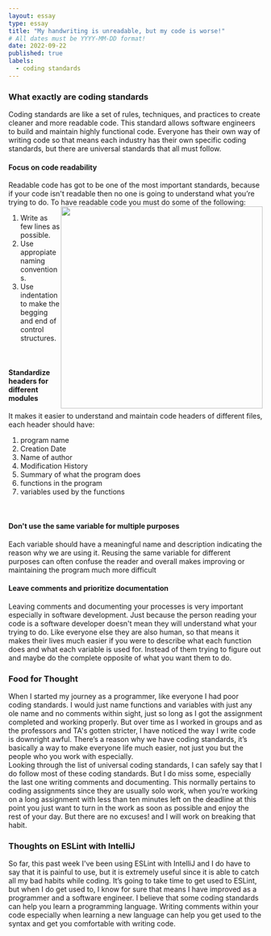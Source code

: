 ```yaml
---
layout: essay
type: essay
title: "My handwriting is unreadable, but my code is worse!"
# All dates must be YYYY-MM-DD format!
date: 2022-09-22
published: true
labels:
  - coding standards
--- 
```

<h3> What exactly are coding standards </h3>
Coding standards are like a set of rules, techniques, and practices to create cleaner and more readable code. This standard allows software engineers to build and maintain highly functional code. Everyone has their own way of writing code so that means each industry has their own specific coding standards, but there are universal standards that all must follow.


<h4> Focus on code readability </h4>
Readable code has got to be one of the most important standards, because if your code isn't readable then no one is going to understand what you’re trying to do. To have readable code you must do some of the following:
<br>
<img src= "https://i.redd.it/x8uo12u4wa351.jpg" class="img-thumbnail" width="400px" style="float:right">
<ol>
    <li> Write as few lines as possible. </li>
    <li> Use appropiate naming conventions. </li>
    <li> Use indentation to make the begging and end of control structures. </li>
</ol>

<br>
<h4> Standardize headers for different modules </h4>
It makes it easier to understand and maintain code headers of different files, each header should have:
<br>
<ol>
    <li>program name</li>
    <li>Creation Date</li>
    <li>Name of author</li>
    <li>Modification History</li>
    <li>Summary of what the program does</li>
    <li>functions in the program</li>
    <li>variables used by the functions</li>
</ol>

<br>
<h4> Don't use the same variable for multiple purposes </h4>
Each variable should have a meaningful name and description indicating the reason why we are using it. Reusing the same variable for different purposes can often confuse the reader and overall makes improving or maintaining the program much more difficult
<br>

<h4> Leave comments and prioritize documentation </h4>
Leaving comments and documenting your processes is very important especially in software development. Just because the person reading your code is a software developer doesn't mean they will understand what your trying to do. Like everyone else they are also human, so that means it makes their lives much easier if you were to describe what each function does and what each variable is used for. Instead of them trying to figure out and maybe do the complete opposite of what you want them to do.
<br>

<h3> Food for Thought </h3>
When I started my journey as a programmer, like everyone I had poor coding standards. I would just name functions and variables with just any ole name and no comments within sight, just so long as I got the assignment completed and working properly. But over time as I worked in groups and as the professors and TA's gotten stricter, I have noticed the way I write code is downright awful. There’s a reason why we have coding standards, it’s basically a way to make everyone life much easier, not just you but the people who you work with especially.

<br>
Looking through the list of universal coding standards, I can safely say that I do follow most of these coding standards. But I do miss some, especially the last one writing comments and documenting. This normally pertains to coding assignments since they are usually solo work, when you’re working on a long assignment with less than ten minutes left on the deadline at this point you just want to turn in the work as soon as possible and enjoy the rest of your day. But there are no excuses! and I will work on breaking that habit.
<br>

<h3> Thoughts on ESLint with IntelliJ </h3>
So far, this past week I've been using ESLint with IntelliJ and I do have to say that it is painful to use, but it is extremely useful since it is able to catch all my bad habits while coding. It’s going to take time to get used to ESLint, but when I do get used to, I know for sure that means I have improved as a programmer and a software engineer. I believe that some coding standards can help you learn a programming language. Writing comments within your code especially when learning a new language can help you get used to the syntax and get you comfortable with writing code.
